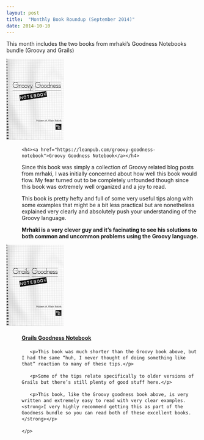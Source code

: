 ```yaml
---
layout: post
title:  "Monthly Book Roundup (September 2014)"
date: 2014-10-10
---
```


This month includes the two books from mrhaki’s Goodness Notebooks bundle (Groovy and Grails)

<dl class="books">

  <dt>
	<a href="https://leanpub.com/groovy-goodness-notebook">
		<img src="/images/books/groovy-goodness.jpg" />
	</a>
  </dt>
  <dd>

    <h4><a href="https://leanpub.com/groovy-goodness-notebook">Groovy Goodness Notebook</a></h4>
   <p>Since this book was simply a collection of Groovy related blog posts from mrhaki, I was initially concerned about how well this book would flow. My fear turned out to be completely unfounded though since this book was extremely well organized and a joy to read.</p>

   <p>This book is pretty hefty and full of some very useful tips along with some examples that might be a bit less practical but are nonetheless explained very clearly and absolutely push your understanding of the Groovy language.</p>

   <p><strong>Mrhaki is a very clever guy and it’s facinating to see his solutions to both common and uncommon problems using the Groovy language.</strong></p>

  </dd>


  <dt>
	<a href="https://leanpub.com/grails-goodness-notebook">
		<img src="/images/books/grails-goodness.png" />
	</a>
  </dt>
  <dd>
    	<h4><a href="https://leanpub.com/grails-goodness-notebook">Grails Goodness Notebook</a></h4>
       
	   <p>This book was much shorter than the Groovy book above, but I had the same “huh, I never thought of doing something like that” reaction to many of these tips.</p>

	   <p>Some of the tips relate specifically to older versions of Grails but there’s still plenty of good stuff here.</p>

	   <p>This book, like the Groovy goodness book above, is very written and extremely easy to read with very clear examples. <strong>I very highly recommend getting this as part of the Goodness bundle so you can read both of these excellent books.</strong></p>
    
	</p>
  </dd>

</dl>
